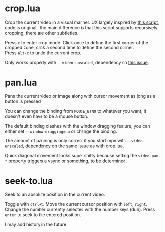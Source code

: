 # crop.lua

Crop the current video in a visual manner. UX largely inspired by [this script](https://github.com/aidanholm/mpv-easycrop), code is original. The main difference is that this script supports recursively cropping, there are other subtleties.

Press `c` to enter crop mode. Click once to define the first corner of the cropped zone, click a second time to define the second corner.  
Press `alt-c` to undo the current crop.

Only works properly with `--video-unscaled`, dependency on [this issue](https://github.com/mpv-player/mpv/issues/3503).

# pan.lua

Pans the current video or image along with cursor movement as long as a button is pressed.

You can change the binding from `MOUSE_BTN0` to whatever you want, it doesn't even have to be a mouse button.

The default binding clashes with the window dragging feature, you can either set `--window-dragging=no` or change the binding.

The amount of panning is only correct if you start mpv with `--video-unscaled`, dependency on the same issue as with crop.lua.

Quick diagonal movement looks super shitty because setting the `video-pan-*` property triggers a vsync or something, to be determined.

# seek-to.lua

Seek to an absolute position in the current video.

Toggle with `ctrl+t`. Move the current cursor position with `left`, `right`. Change the number currently selected with the number keys (duh). Press `enter` to seek to the entered position.

I may add history in the future.

